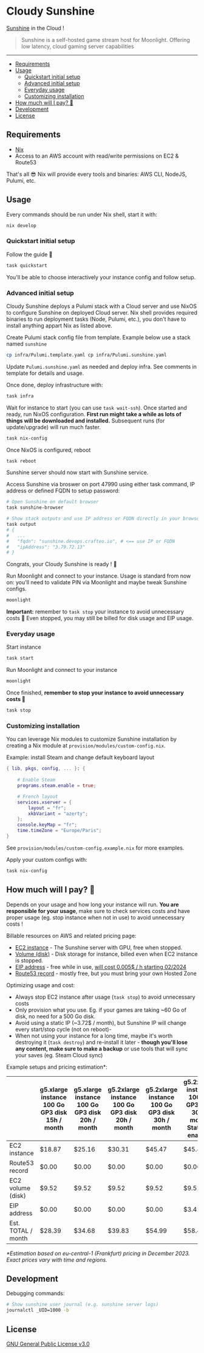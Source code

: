 # Cloudy Sunshine 

[Sunshine](https://github.com/LizardByte/Sunshine) in the Cloud !

> Sunshine is a self-hosted game stream host for Moonlight. Offering low latency, cloud gaming server capabilities

---

- [Requirements](#requirements)
- [Usage](#usage)
  - [Quickstart initial setup](#quickstart-initial-setup)
  - [Advanced initial setup](#advanced-initial-setup)
  - [Everyday usage](#everyday-usage)
  - [Customizing installation](#customizing-installation)
- [How much will I pay? 🫰](#how-much-will-i-pay-)
- [Development](#development)
- [License](#license)

## Requirements

- [Nix](https://nixos.org/download)
- Access to an AWS account with read/write permissions on EC2 & Route53

That's all 😎 Nix will provide every tools and binaries: AWS CLI, NodeJS, Pulumi, etc. 

## Usage

Every commands should be run under Nix shell, start it with:

```sh
nix develop
```

### Quickstart initial setup

Follow the guide 🧙

```sh
task quickstart
```

You'll be able to choose interactively your instance config and follow setup. 

### Advanced initial setup

Cloudy Sunshine deploys a Pulumi stack with a Cloud server and use NixOS to configure Sunshine on deployed Cloud server. Nix shell provides required binaries to run deployment tasks (Node, Pulumi, etc.), you don't have to install anything appart Nix as listed above. 

Create Pulumi stack config file from template. Example below use a stack named `sunshine`

```sh
cp infra/Pulumi.template.yaml cp infra/Pulumi.sunshine.yaml
```

Update `Pulumi.sunshine.yaml` as needed and deploy infra. See comments in template for details and usage. 

Once done, deploy infrastructure with:

```sh
task infra
```

Wait for instance to start (you can use `task wait-ssh`). Once started and ready, run NixOS configuration. **First run might take a while as lots of things will be downloaded and installed.** Subsequent runs (for update/upgrade) will run much faster. 

```sh
task nix-config
```

Once NixOS is configured, reboot

```sh
task reboot
```

Sunshine server should now start with Sunshine service.

Access Sunshine via broswer on port 47990 using either task command, IP address or defined FQDN to setup password:

```sh
# Open Sunshine on default browser
task sunshine-browser

# Show stack outputs and use IP address or FQDN directly in your browser
task output
# {
#   ...
#   "fqdn": "sunshine.devops.crafteo.io", # <== use IP or FQDN
#   "ipAddress": "3.79.72.13"
# }
```

Congrats, your Cloudy Sunshine is ready ! 🥳

Run Moonlight and connect to your instance. Usage is standard from now on: you'll need to validate PIN via Moonlight and maybe tweak Sunshine configs. 

```sh
moonlight
```

**Important:** remember to `task stop` your instance to avoid unnecessary costs 💸 Even stopped, you may still be billed for disk usage and EIP usage. 

### Everyday usage

Start instance

```sh
task start
```

Run Moonlight and connect to your instance

```sh
moonlight
```

Once finished, **remember to stop your instance to avoid unnecessary costs 💸**

```sh
task stop
```

### Customizing installation

You can leverage Nix modules to customize Sunshine installation by creating a Nix module at `provision/modules/custom-config.nix`. 

Example: install Steam and change default keyboard layout

```nix
{ lib, pkgs, config, ... }: {
    
    # Enable Steam
    programs.steam.enable = true;

    # French layout
    services.xserver = {
        layout = "fr";
        xkbVariant = "azerty";
    };
    console.keyMap = "fr";
    time.timeZone = "Europe/Paris";
}
```

See `provision/modules/custom-config.example.nix` for more examples.

Apply your custom configs with:

```sh
task nix-config 
```

## How much will I pay? 🫰

Depends on your usage and how long your instance will run. **You are responsible for your usage**, make sure to check services costs and have proper usage (eg. stop instance when not in use) to avoid unnecessary costs !


Billable resources on AWS and related pricing page:

- [EC2 instance](https://aws.amazon.com/ec2/pricing/on-demand/#On-Demand_Pricing) - The Sunshine server with GPU, free when stopped.
- [Volume (disk)](https://aws.amazon.com/ebs/pricing/) - Disk storage for instance, billed even when EC2 instance is stopped.
- [EIP address](https://aws.amazon.com/ec2/pricing/on-demand/#Elastic_IP_Addresses) - free while in use, [will cost 0.005$ / h starting 02/2024](https://aws.amazon.com/blogs/aws/new-aws-public-ipv4-address-charge-public-ip-insights/)
- [Route53 record](https://aws.amazon.com/route53/pricing/) - mostly free, but you must bring your own Hosted Zone

Optimizing usage and cost:

- Always stop EC2 instance after usage (`task stop`) to avoid unnecessary costs
- Only provision what you use. Eg. if your games are taking ~60 Go of disk, no need for a 500 Go disk.  
- Avoid using a static IP (~3.72$ / month), but Sunshine IP will change every start/stop cycle (not on reboot)-
- When not using your instance for a long time, maybe it's worth destroying it (`task destroy`) and re-install it later - **though you'll lose any content, make sure to make a backup** or use tools that will sync your saves (eg. Steam Cloud sync)

Example setups and pricing estimation*:

|                    | g5.xlarge instance<br>100 Go GP3 disk<br>15h / month | g5.xlarge instance<br>100 Go GP3 disk<br>20h / month | g5.2xlarge instance<br>100 Go GP3 disk<br>20h / month | g5.2xlarge instance<br>100 Go GP3 disk<br>30h / month | g5.2xlarge instance<br>100 Go GP3 disk<br>30h / month<br>Static IP enabled |
|--------------------|------------------------------------------------------|------------------------------------------------------|-------------------------------------------------------|-------------------------------------------------------|----------------------------------------------------------------------------|
| EC2 instance       |                                               $18.87 |                                               $25.16 |                                                $30.31 |                                                $45.47 |                                                                     $45.47 |
| Route53 record     |                                                $0.00 |                                                $0.00 |                                                 $0.00 |                                                 $0.00 |                                                                      $0.00 |
| EC2 volume (disk)  |                                                $9.52 |                                                $9.52 |                                                 $9.52 |                                                 $9.52 |                                                                      $9.52 |
| EIP address        |                                                $0.00 |                                                $0.00 |                                                 $0.00 |                                                 $0.00 |                                                                      $3.45 |
| Est. TOTAL / month |                                               $28.39 |                                               $34.68 |                                                $39.83 |                                                $54.99 |                                                                     $58.44 |

_*Estimation based on eu-central-1 (Frankfurt) pricing in December 2023. Exact prices vary with time and regions._


## Development

Debugging commands:
 
```sh
# Show sunshine user journal (e.g. sunshine server logs)
journalctl _UID=1000 -b
```

## License

[GNU General Public License v3.0](LICENSE.txt)